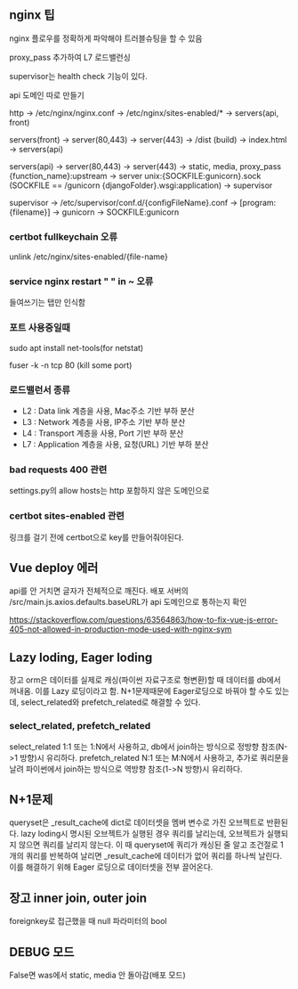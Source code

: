 ## nginx 팁

nginx 플로우를 정확하게 파악해야 트러블슈팅을 할 수 있음

proxy_pass 추가하여 L7 로드밸런싱

supervisor는 health check 기능이 있다.

api 도메인 따로 만들기

http -> /etc/nginx/nginx.conf -> /etc/nginx/sites-enabled/* -> servers(api, front)

servers(front) -> server(80,443) -> server(443) -> /dist (build) -> index.html -> servers(api)

servers(api) -> server(80,443) -> server(443) -> static, media, proxy_pass {function_name}:upstream -> server unix:{SOCKFILE:gunicorn}.sock (SOCKFILE == /gunicorn {djangoFolder}.wsgi:application) -> supervisor

supervisor -> /etc/supervisor/conf.d/{configFileName}.conf -> [program:{filename}] -> gunicorn -> SOCKFILE:gunicorn

### certbot fullkeychain 오류

unlink /etc/nginx/sites-enabled/{file-name}

### service nginx restart " " in ~ 오류

들여쓰기는 탭만 인식함

### 포트 사용중일때

sudo apt install net-tools(for netstat)

fuser -k -n tcp 80 (kill some port)

### 로드밸런서 종류

- L2 : Data link 계층을 사용, Mac주소 기반 부하 분산
- L3 : Network 계층을 사용, IP주소 기반 부하 분산
- L4 : Transport 계층을 사용, Port 기반 부하 분산
- L7 : Application 계층을 사용, 요청(URL) 기반 부하 분산

### bad requests 400 관련

settings.py의 allow hosts는 http 포함하지 않은 도메인으로

### certbot sites-enabled 관련

링크를 걸기 전에 certbot으로 key를 만들어줘야된다.

## Vue deploy 에러

api를 안 거치면 글자가 전체적으로 깨진다. 배포 서버의 /src/main.js.axios.defaults.baseURL가 api 도메인으로 통하는지 확인

https://stackoverflow.com/questions/63564863/how-to-fix-vue-js-error-405-not-allowed-in-production-mode-used-with-nginx-sym

## Lazy loding, Eager loding

장고 orm은 데이터를 실제로 캐싱(파이썬 자료구조로 형변환)할 때 데이터를 db에서 꺼내옴. 이를 Lazy 로딩이라고 함. 
N+1문제때문에 Eager로딩으로 바꿔야 할 수도 있는데, 
select_related와 prefetch_related로 해결할 수 있다.

### select_related, prefetch_related

select_related 1:1 또는 1:N에서 사용하고, db에서 join하는 방식으로 정방향 참조(N->1 방향)시 유리하다. 
prefetch_related N:1 또는 M:N에서 사용하고, 추가로 쿼리문을 날려 파이썬에서 join하는 방식으로 역방향 참조(1->N 방향)시 유리하다.

## N+1문제

queryset은 _result_cache에 dict로 데이터셋을 멤버 변수로 가진 오브젝트로 반환된다.
lazy loding시 명시된 오브젝트가 실행된 경우 쿼리를 날리는데, 오브젝트가 실행되지 않으면 쿼리를 날리지 않는다.
이 때 queryset에 쿼리가 캐싱된 줄 알고 조건절로 1개의 쿼리를 반복하여 날리면 _result_cache에 데이터가 없어 쿼리를 하나씩 날린다.
이를 해결하기 위해 Eager 로딩으로 데이터셋을 전부 끌어온다.

## 장고 inner join, outer join

foreignkey로 접근했을 때 null 파라미터의 bool

## DEBUG 모드

False면 was에서 static, media 안 돌아감(배포 모드)